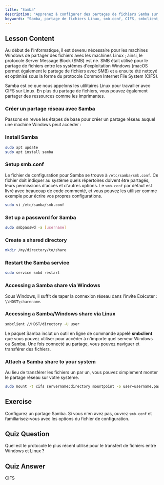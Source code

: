 ```yaml
---
title: "Samba"
description: "Apprenez à configurer des partages de fichiers Samba sur Linux pour Windows et macOS. Ce guide pour débutants couvre l'installation, la configuration et l'accès aux partages. Lancez-vous !"
keywords: "Samba, partage de fichiers Linux, smb.conf, CIFS, smbclient, tutoriel Linux, guide du débutant"
---
```


## Lesson Content

Au début de l'informatique, il est devenu nécessaire pour les machines Windows de partager des fichiers avec les machines Linux ; ainsi, le protocole Server Message Block (SMB) est né. SMB était utilisé pour le partage de fichiers entre les systèmes d'exploitation Windows (macOS permet également le partage de fichiers avec SMB) et a ensuite été nettoyé et optimisé sous la forme du protocole Common Internet File System (CIFS).

Samba est ce que nous appelons les utilitaires Linux pour travailler avec CIFS sur Linux. En plus du partage de fichiers, vous pouvez également partager des ressources comme les imprimantes.

### Créer un partage réseau avec Samba

Passons en revue les étapes de base pour créer un partage réseau auquel une machine Windows peut accéder :

### Install Samba

```bash
sudo apt update
sudo apt install samba
```

### Setup smb.conf

Le fichier de configuration pour Samba se trouve à `/etc/samba/smb.conf`. Ce fichier doit indiquer au système quels répertoires doivent être partagés, leurs permissions d'accès et d'autres options. Le `smb.conf` par défaut est livré avec beaucoup de code commenté, et vous pouvez les utiliser comme exemple pour écrire vos propres configurations.

```bash
sudo vi /etc/samba/smb.conf
```

### Set up a password for Samba

```bash
sudo smbpasswd -a [username]
```

### Create a shared directory

```bash
mkdir /my/directory/to/share
```

### Restart the Samba service

```bash
sudo service smbd restart
```

### Accessing a Samba share via Windows

Sous Windows, il suffit de taper la connexion réseau dans l'invite Exécuter : `\\HOST\sharename`.

### Accessing a Samba/Windows share via Linux

```bash
smbclient //HOST/directory -U user
```

Le paquet Samba inclut un outil en ligne de commande appelé **smbclient** que vous pouvez utiliser pour accéder à n'importe quel serveur Windows ou Samba. Une fois connecté au partage, vous pouvez naviguer et transférer des fichiers.

### Attach a Samba share to your system

Au lieu de transférer les fichiers un par un, vous pouvez simplement monter le partage réseau sur votre système.

```bash
sudo mount -t cifs servername:directory mountpoint -o user=username,pass=password
```

## Exercise

Configurez un partage Samba. Si vous n'en avez pas, ouvrez `smb.conf` et familiarisez-vous avec les options du fichier de configuration.

## Quiz Question

Quel est le protocole le plus récent utilisé pour le transfert de fichiers entre Windows et Linux ?

## Quiz Answer

CIFS
